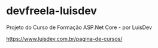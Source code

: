 # devfreela-luisdev
Projeto do Curso de Formação ASP.Net Core - por LuisDev

https://www.luisdev.com.br/pagina-de-cursos/
